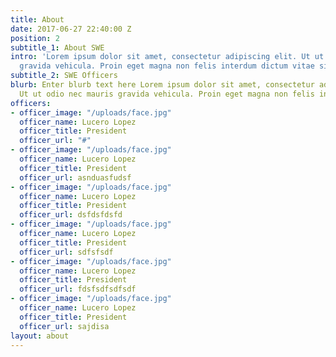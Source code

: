 ```yaml
---
title: About
date: 2017-06-27 22:40:00 Z
position: 2
subtitle_1: About SWE
intro: 'Lorem ipsum dolor sit amet, consectetur adipiscing elit. Ut ut odio nec mauris
  gravida vehicula. Proin eget magna non felis interdum dictum vitae sit amet eros. '
subtitle_2: SWE Officers
blurb: Enter blurb text here Lorem ipsum dolor sit amet, consectetur adipiscing elit.
  Ut ut odio nec mauris gravida vehicula. Proin eget magna non felis interdum dictum.
officers:
- officer_image: "/uploads/face.jpg"
  officer_name: Lucero Lopez
  officer_title: President
  officer_url: "#"
- officer_image: "/uploads/face.jpg"
  officer_name: Lucero Lopez
  officer_title: President
  officer_url: asnduasfudsf
- officer_image: "/uploads/face.jpg"
  officer_name: Lucero Lopez
  officer_title: President
  officer_url: dsfdsfdsfd
- officer_image: "/uploads/face.jpg"
  officer_name: Lucero Lopez
  officer_title: President
  officer_url: sdfsfsdf
- officer_image: "/uploads/face.jpg"
  officer_name: Lucero Lopez
  officer_title: President
  officer_url: fdsfsdfsdfsdf
- officer_image: "/uploads/face.jpg"
  officer_name: Lucero Lopez
  officer_title: President
  officer_url: sajdisa
layout: about
---
```



